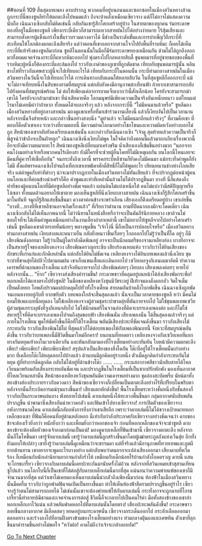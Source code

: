 ##ตอนที่ 109 สิ้นสุดบทเพลง ดาบปรากฏ
พวกคนที่อยู่บนถนนและซอกซอยในเมืองสวินหยางล้วนถูกกระบี่นี้ของซูหลีทำให้ตกตะลึงไปหมดแล้ว ถึงจะบ้าคลั่งเหมือนเซียวจาง แต่ก็ไม่อาจไม่แสดงความนับถือ
เฉินฉางเซิงกลับไม่คิดเช่นนี้ กลับกันเขารู้สึกโศกเศร้าอยู่บ้าง
ในสายตาของทุกคน ร่มกระดาษทองที่อยู่ในมือของซูหลี เพียงกระบี่เดียวก็สามารถแหวกสายฝนไปได้อย่างง่ายดาย ไร้สุ้มเสียงและสามารถสังหารผู้แข็งแกร่งในขั้นรวบรวมดวงดาวได้ นี่ช่างเป็นระดับขั้นและการบำเพ็ญวิถีกระบี่ที่สะเทือนให้โลกต้องตกตะลึงเสียจริง
แต่ว่าตอนที่เขาออกจากสวนโจวไปยังพื้นที่ราบหิมะ ก็เคยได้เห็นกระบี่ที่แท้จริงของซูหลีมาก่อน
ซูหลีในตอนนั้นในมือก็มีร่มกระดาษทองเหมือนกัน ด้ามไม่ได้ถูกถึงออกมาทั้งหมดเจตจำนงกระบี่ก็แหวกหิมะออกไป พุ่งตรงไปไกลหลายสิบลี้ ขุนพลมารที่อยู่ชายขอบของพื้นที่ราบหิมะผู้หนึ่งก็ต้องกระบี่และล้มลงไป ราวกับเงาดำของภูเขาที่ถูกตัดขาด
เทียบกับขุนพลมารผู้นั้น หลินชางไห่ที่ราวกับเศษสวะผู้นี้จะไปเทียบอะไรได้
เทียบกับกระบี่ในตอนนั้น กระบี่ท่ามกลางสายฝนในเมืองสวินหยางในวันนี้จะไปเทียบอะไรได้
การเดินทางกลับแดนใต้หลายสิบวัน ในที่สุดซูหลีก็ออกกระบี่ แม้จะไม่อาจเทียบหนึ่งในสิบของยามที่สมบูรณ์ แต่กลับยังคงมีอานุภาพสะเทือนฟ้า ถ้าหากเขาสามารถกลับไปยังตอนที่สมบูรณ์พร้อม ไม่ ต่อให้เพียงแค่อาการบาดเจ็บเบากว่านี้สักเล็กน้อย ใครยังจะสามารถฆ่าเขาได้ ใครยังจะกล้ามาฆ่าเขา
ที่น่าเสียดายคือ โลกมนุษย์มีเพียงความเป็นจริงอันเหน็บหนาว แต่ไหนแต่ไรมาไม่เคยมีคำว่าถ้าหาก
ทั้งหมดได้จบลงจริงๆ แล้ว หลังจากกระบี่นี้
“ไม่มีคนมาแล้วหรือ”
ซูหลีมองเมืองสวินหยางที่อยู่กลางสายฝน มองดูแขกเหรื่อที่มาเข้าร่วมงานเลี้ยงนี้ แล้วก็เงียบงันไปเป็นเวลานาน หลังจากนั้นจึงส่ายหน้า และกล่าวขึ้นอย่างสงบนิ่ง “ดูท่าแล้ว จะไม่มีคนมาอีกแล้วจริงๆ”
ที่ถามคือเขา ที่ตอบก็คือตัวเขาเอง ระหว่างที่ถามตอบนี้ มีความผ่านโลกมาอย่างโชกโชนและความผิดหวังอย่างบอกไม่ถูก
สีหน้าของเขากลับยังคงเรียบเฉยเช่นนั้น และกล่าวกับเฉินฉางเซิง “เจ้าดู สุดท้ายแล้วความเป็นจริงก็พิสูจน์ว่าข้าถึงจะเป็นฝ่ายถูก”
เฉินฉางเซิงนิ่งเงียบไม่พูด ในใจคิดว่าถึงตอนนี้แล้วมาถกเถียงเรื่องพวกนี้อีกจะยังมีความหมายอะไร
สีหน้าของซูหลีเปลี่ยนมาเคร่งขรึม น้ำเสียงเองก็เข้มขึ้นอย่างมาก “นอกจากคนโง่งมอย่างเจ้าหรือพวกคนไร้เดียงสา ยังมีใครที่จะช่วยผู้อื่นโดยที่ไม่มีเหตุผลกัน บนโลกนี้ไหนเลยจะมีคนที่คู่ควรให้เชื่อถือกัน”
จนกระทั่งถึงเวลานี้ พรรคกระบี่หลีซานก็ยังคงไม่มีคนมา แม้กระทั่งคำพูดก็ยังไม่มี ตั้งแต่พรรคฉางเซิงไปจนถึงเทือกเขาเทพธิดาศักดิ์สิทธิ์ก็ไม่ได้พูดอะไร เทียนหนานช่างห่างไกลเสียจริง แต่คำพูดกับท่าทีต่างๆ น่าจะมาปรากฏภายในเมืองสวินหยางไม่ทันเสียแล้ว ที่จะปรากฏต่อหน้าผู้คนบนโลกและที่ค่อนข้างน่าเศร้าก็คือ คำพูดและท่าทีเหล่านั้นล้วนไม่ได้ปรากฏขึ้นมา
บางที นี่ก็แสดงถึงท่าทีของผู้คนบนโลกที่มีต่อซูหลีอย่างชัดเจนแล้ว
แผ่นดินไม่แบ่งเหนือใต้ คนไม่แบ่งว่ามีสติปัญญาหรือโง่เขลา ทั้งหมดล้วนอยากให้เขาตาย
มองเห็นซูหลีที่นิ่งเงียบกลางสายฝน เฉินฉางเซิงก็รู้สึกโศกเศร้าขึ้นมาในทันที จมูกก็รู้สึกแสบชื้นขึ้นมา ดวงตาค่อนข้างจะพร่าเลือน เสียงเองก็ตึงเครียดอยู่บ้าง เขาเอ่ยขึ้น “บางที...บางทีที่เขาหลีซานอาจเกิดเรื่องแล้ว”
ที่เรียกว่าตำนาน ยามที่ปิดฉากลงมักจะโดดเดี่ยว เฉินฉางเซิงกลับไม่ได้เห็นภาพฉากนี้ ไม่ว่านิทานในหนังสือหรือว่าจะเป็นคัมภีร์นิกายหลวง เขาล้วนไม่ชอบใจที่จะได้เห็นคำพูดเหมือนอย่างในงานเลี้ยงอำลาเหล่านี้ เขาไม่อยากให้ซูหลีจากไปอย่างโศกเศร้าเช่นนี้
ซูหลีมองเขาด้วยรอยยิ้มน้อยๆ พลางพูดขึ้น “เจ้าโง่นี่ นี่ถือเป็นการปลอบใจหรือ”
เมืองสวินหยางท่ามกลางสายฝน เงียบสงบและหนาวเย็น กลับยิ่งหนาวขึ้นเรื่อยๆ ไกลออกไปไม่รู้ว่าเป็นที่ใด อยู่ๆ ก็มีเสียงพิณดังลอยมา ไม่รู้ว่าเป็นผู้ใดกำลังดีดพิณอยู่ อาจจะเป็นนักดนตรีของจวนเหลียงอ๋อง บางทีอาจจะเป็นสหายรู้ใจของเหลียงหงจวง เสียงพิณครวญกระซิบ เสียงร้องแหบแห้ง ราวกับว่าได้ยินเสียงของอักขระที่เก่าแก่และภักดีเหล่านั้น แต่กลับได้ยินไม่ชัดเจน
เหลียงหงจวงได้ยินบทเพลงแล้วนิ่งเงียบ ชุดระบำที่ขาดลุ่ยได้ปลิวไปตามลมฝน เขาเก็บแขนเสื้อและเดินออกไป
เซวียเหอจูงกิเลนเมฆาอัคคี ทำความเคารพที่ด้านบนของโรงเตี๊ยม แล้วจึงหันกายจากไป
เสียงพิณค่อยๆ เงียบลง เสียงเพลงค่อยๆ หายไป หลังจากนั้น...
“ย๊าก”
เซียวจางส่งเสียงคำรามขึ้น!
กระดาษขาวที่คลุมอยู่บนหน้าได้ส่งเสียงพัดกระพือ!
หอกเหล็กได้แทงตรงไปยังซูหลี!
ในมือของเหลียงหวังซุนมีวัชระอยู่ ฝีเท้าจมลงดั่งดอกบัว จิตใจเต็มเปี่ยมดั่งหยก ไอพลังปราณแผ่ปกคลุมไปทั่วทั้งโรงเตี๊ยม
สายลมอันบ้าคลั่งโบกพัดขึ้น เฉินฉางเซิงถูกพัดจนเอนหงายอยู่กับที่ ยากขยับตัว
บทเพลงใกล้จะสิ้นสุดลงแล้ว
นั่นจะเป็นเวลาตายของซูหลี
ทว่า มีคนไม่ยอมให้เพลงบทนี้หยุดลง
ไม่ใช่เหลียงหงจวงผู้สวมชุดระบำขาดลุ่ยที่หันกายจากไป
ไม่ใช่ขุนพลเทพเซวียผู้สวมชุดเกราะผุพังที่จูงกิเลนกลับไป
ไม่ใช่นักดนตรีในจวนอ๋องที่คิดจะบรรเลงเพลงต่อ และก็ไม่ใช่สหายรู้ใจที่คิดจะบรรเลงเพลงไปจนถึงสุดขอบฟ้า
เสียงพิณนั่น เสียงเพลงนั่น ได้สิ้นสุดลงแล้วจริงๆ แต่ภายในโรงเตี๊ยม พูดให้ชัดยิ่งขึ้นก็คือที่ใต้โรงเตี๊ยม พลันมีเสียงปะทะที่ชัดเจนดังขึ้นมา ราวกับเสียงไม้กระทบกัน ราวกับเสียงพิณไม้ไผ่ ที่สุดแล้วก็ได้ต่อบทเพลงให้กับเพลงพิณบทนี้ จังหวะที่สมบูรณ์พลันดังขึ้น ราวกับว่าบทเพลงนี้มีชีวิตขึ้นมาใหม่อีกครา!
บนถนนที่ทอดยาว เหลียงหงจวงกับเซวียเหอที่แยกทางกันหยุดเท้าลงในเวลาเดียวกัน และหันกลับมามองที่โรงเตี๊ยมอย่างกะทันหัน ใบหน้ามีความตกตะลึง
เพียะ!
เพียะเพียะ!
เพียะเพียะเพียะ!
สรุปแล้วเป็นเสียงของสิ่งใดกัน
โต๊ะที่อยู่ใต้โรงเตี๊ยมนั้นเก่าอย่างมาก ที่เคลือบโต๊ะได้หลุดลอกไปบ้างแล้ว ด้านบนมีลูกคิดอยู่รางหนึ่ง
ตัวเม็ดลูกคิดกำลังกระทบกันไม่หยุด
ผู้ที่ทำการดีดลูกคิด กลับไม่ได้อยู่ที่ด้านข้างโต๊ะ
......
......
กระแสอากาศสีขาวนับสิบสายได้ไหลเวียนมาพร้อมกับเสียงกระทบอันชัดเจน และปรากฏขึ้นในโรงเตี๊ยมที่เป็นซากปรักหักพัง
มองเห็นอากาศที่ไหลเวียนเหล่านั้น สีหน้าของเหลียงหวังซุนพลันมีความเคารพอย่างมาก ชุดอ๋องสะบัดพรึ่บ นัยน์ตาทั้งสองข้างส่องประกายราวกับดวงดาว สีหน้าของเซียวจางก็เปลี่ยนเป็นตกตะลึงอย่างไร้ที่เปรียบในพริบตา หลังจากนั้นก็ระเบิดอารมณ์รุนแรงขึ้นมา!
เสียงแตกหักดังขึ้น! พื้นโรงเตี๊ยมระหว่างชั้นหนึ่งกับชั้นสองก็ราวกับเป็นกระดาษแผ่นบาง พังทลายไปเช่นนี้ ดาบเล่มหนึ่งได้ทะลวงพื้นขึ้นมา กลุ่มอากาศนับสิบพลันปรากฏขึ้น นำพามาซึ่งเสียงอันน่าหวาดกลัว และฟันเข้าไปทางเซียวจาง!
การเปิดตัวของเซียวจางอหังการขนาดไหน ดาบเล่มนี้กลับอหังการยิ่งกว่าเขาเสียอีก เพราะว่าดาบเล่มนี้ไม่ได้ขวางเป้าหมายหอกเหล็กของเขา ที่ฟันก็คือคนที่อยู่ด้านหลังหอก นี่เท่ากับกำลังประกาศกับเซียวจางอย่างชัดเจนว่า ดาบของข้าจะต้องเร็วยิ่งกว่า หนักยิ่งกว่า และเหี้ยมยิ่งกว่าหอกของเจ้า ก่อนที่หอกเหล็กของเจ้าจะฆ่าซูหลี ดาบของข้าจะต้องตัดหัวของเจ้าลงมาก่อนเป็นแน่!
มองดูดาบเหล็กที่ฟันเข้ามานี้ เซียวจางตกตะลึง หลังจากนั้นก็โมโหขึ้นมา
เขารู้จักดาบเล่มนี้ เขารู้ว่าดาบเล่มนี้ถูกสร้างขึ้นมาโดยผู้เฒ่าตระกูลถังแห่งเวิ่นสุ่ย อีกทั้งยังมอบให้เปล่าๆ เขายิ่งรู้ว่าดาบเล่มนี้ดูเหมือนว่าจะธรรมดา แต่ที่จริงแล้วมีอานุภาพที่ทวยเทพและภูตผียากต้านทาน เขาอยากจะพูดอะไรบางอย่าง แต่กลับพบว่าตนยากจะเปล่งเสียงออกมา
เสียงดาบที่หวีดร้อง ก็เหมือนกับนักเล่านิทานยากจนกำลังร่ำไห้ เหมือนกับเด็กน้อยไร้บ้านกำลังโอดครวญ
ดาบนี้ แสนจะโกรธเกรี้ยว
เซียวจางกับดาบเล่มนี้เคยปะทะกันมานับครั้งไม่ถ้วน หลังจากที่สวินเหมยเข้าสุสานเทียนซูไปแล้ว บนโลกใบนี้ก็เป็นเขาที่ได้ต่อสู้กับดาบเหล็กเล่มนี้มากที่สุด แน่นอนว่าความพ่ายแพ้ของเขาก็มีจำนวนมากที่สุด แต่ว่าเขาไม่เคยมองเห็นดาบเล่มนี้น่ากลัวถึงเพียงนี้มาก่อน
ท้องฟ้าในเมืองสวินหยางนั้นมืดครึ้ม ราวกับว่าถูกฟาดฟันจนเปิดเป็นทางขึ้นมา ทำให้เห็นท้องฟ้าสีครามปรากฏขึ้นอยู่รำไร
เซียวจางรู้ว่าตนไม่สามารถถอยได้ ไม่เช่นนั้นเขาจะต้องพ่ายแพ้ให้กับดาบเล่มนี้ กระทั่งอาจจะถูกดาบที่โกรธเกรี้ยวนี้ทำลายปณิธานและเจตจำนงการต่อสู้ ชีวิตนี้ก็จะกลายไปเป็นคนไร้ค่า มือทั้งสองข้างของเขากำหอกเหล็กเอาไว้แน่น แล้วพลันฟาดหอกไปที่ดาบเล่มนั้นโดยตรง!
เสียงปะทะพลันดังขึ้น!
กระดาษขาวลอยขึ้นกลางอากาศ มีเลือดสดๆ หยดอยู่บนกระดาษนั่น
เซียวจางกระเด็นออกไป กระอักเลือดออกมาตลอดทาง และร่วงลงไปที่ลานฝั่งตรงข้ามของโรงเตี๊ยมอย่างแรง
ท่ามกลางฝุ่นผงและเศษหิน ตัวเขาที่ลุกขึ้นมาคำรามขึ้นอย่างไม่พอใจ
“หวังผ้อ! คาดไม่ถึงว่าเจ้าจะกล้าลอบกัด!”


[Go To Next Chapter]( ./396.md)